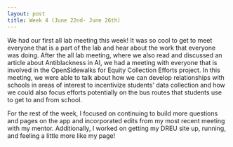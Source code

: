 ```yaml
---
layout: post
title: Week 4 (June 22nd- June 26th)
---
```


We had our first all lab meeting this week! It was so cool to get to meet everyone that is a part of the lab and hear about the work that everyone was doing. After the all lab meeting, where we also read and discussed an article about Antiblackness in AI, we had a meeting with everyone that is involved in the OpenSidewalks for Equity Collection Efforts project. In this meeting, we were able to talk about how we can develop relationships with schools in areas of interest to incentivize students' data collection and how we could also focus efforts potentially on the bus routes that students use to get to and from school. 

For the rest of the week, I focused on continuing to build more questions and pages on the app and incorporated edits from my most recent meeting with my mentor. Additionally, I worked on getting my DREU site up, running, and feeling a little more like my page!
